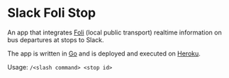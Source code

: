 # Slack Foli Stop

An app that integrates [Foli](https://www.foli.fi) (local public transport) realtime information on bus departures at stops to Slack.

The app is written in [Go](https://golang.org) and is deployed and executed on [Heroku](https://heroku.com).

Usage: `/<slash command> <stop id>`
